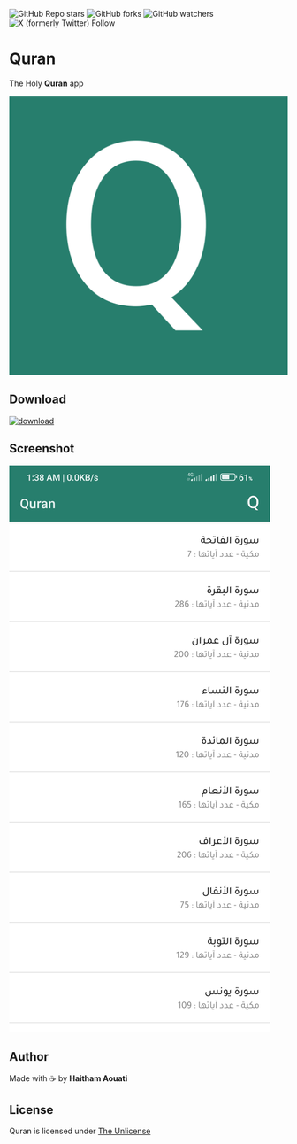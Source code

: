 ![GitHub Repo stars](https://img.shields.io/github/stars/haithamaouati/Quran)
![GitHub forks](https://img.shields.io/github/forks/haithamaouati/Quran)
![GitHub watchers](https://img.shields.io/github/watchers/haithamaouati/Quran)
![X (formerly Twitter) Follow](https://img.shields.io/twitter/follow/haithamaouati)

# Quran
The Holy **Quran** app

![logo](https://raw.githubusercontent.com/haithamaouati/Quran/main/logo.png)

## Download
[![download](https://img.shields.io/badge/download-APK-brightgreen?style=social)](https://github.com/haithamaouati/Quran/blob/main/Quran.apk)

## Screenshot
![screenshot](https://raw.githubusercontent.com/haithamaouati/Quran/main/screenshot.jpg)

## Author
Made with :coffee: by **Haitham Aouati**

## License
Quran is licensed under [The Unlicense](LICENSE)
